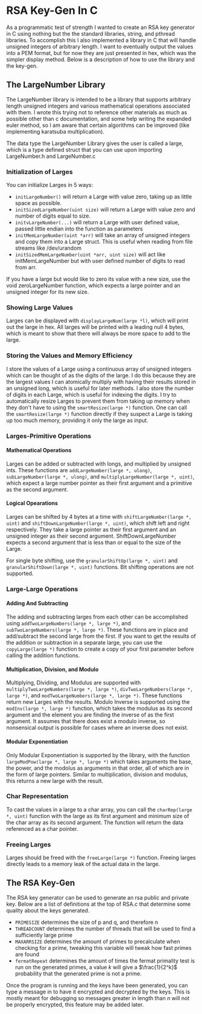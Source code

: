 # RSA Key-Gen In C  
As a programmatic test of strength I wanted to create an RSA key generator in C using nothing but the the standard libraries, string, and pthread libraries. To accomplish this I also implemented a library in C that will handle unsigned integers of arbitrary length. I want to eventually output the values into a PEM format, but for now they are just presented in hex, which was the simpler display method. Below is a description of how to use the library and the key-gen.

## The LargeNumber Library
The LargeNumber library is intended to be a library that supports arbitrary length unsigned integers and various mathematical operations associated with them. I wrote this trying not to reference other materials as much as possible other than c documentation, and some help writing the expanded euler method, so I am aware that certain algorithms can be improved (like implementing karatsuba multiplication).

The data type the LargeNumber Library gives the user is called a large, which is a type defined struct that you can use upon importing LargeNumber.h and LargeNumber.c

### Initialization of Larges
You can initialize Larges in 5 ways:
  * `initLargeNumber()` will return a Large with value zero, taking up as little space as possible.
  * `initSizedLargeNumber(uint size)` will return a Large with value zero and number of digits equal to size.
  * `initvLargeNumber(...)` will return a Large with user defined value, passed little endian into the function as parameters
  * `initMemLargeNumber(uint *arr)` will take an array of unsigned integers and copy them into a Large struct. This is useful when reading from file streams like /dev/urandom
  * `initSizedMemLargeNumber(uint *arr, uint size)` will act like initMemLargeNumber but with user defined number of digits to read from arr.

If you have a large but would like to zero its value with a new size, use the void zeroLargeNumber function, which expects a large pointer and an unsigned integer for its new size.

### Showing Large Values
Larges can be displayed with `displayLargeNum(large *l)`, which will print out the large in hex. All larges will be printed with a leading null 4 bytes, which is meant to show that there will always be more space to add to the large.

### Storing the Values and Memory Efficiency
I store the values of a Large using a continuous array of unsigned integers which can be thought of as the digits of the large. I do this because they are the largest values I can atomically multiply with having their results stored in an unsigned long, which is useful for later methods. I also store the number of digits in each Large, which is useful for indexing the digits. I try to automatically resize Larges to prevent them from taking up memory when they don't have to using the `smartResize(large *)` function. One can call the `smartResize(large *)` function directly if they suspect a Large is taking up too much memory, providing it only the large as input. 

### Larges-Primitive Operations
#### Mathematical Operations
Larges can be added or subtracted with longs, and multiplied by unsigned ints. These functions are `addLargeNumber(large *, ulong)`, `subLargeNumber(large *, ulong)`, and `multiplyLargeNumber(large *, uint)`, which expect a large number pointer as their first argument and a primitive as the second argument.
#### Logical Opearations
Larges can be shifted by 4 bytes at a time with `shiftLargeNumber(large *, uint)` and `shiftDownLargeNumber(large *, uint)`, which shift left and right respectively. They take a large pointer as their first argument and an unsigned integer as their second argument. ShiftDownLargeNumber expects a second argument that is less than or equal to the size of the Large. 

For single byte shifting, use the `granularShiftUp(large *, uint)` and `granularShiftDown(large *, uint)` functions. Bit shifting operations are not supported.

### Large-Large Operations
#### Adding And Subtracting
The adding and subtracting larges from each other can be accomplished using `addTwoLargeNumbers(large *, large *)`, and `subTwoLargeNumbers(large *, large *)`. These functions are in place and add/subtract the second large from the first. If you want to get the results of the addition or subtraction in a separate large, you can use the `copyLarge(large *)` function to create a copy of your first parameter before calling the addition functions.

#### Multiplication, Division, and Modulo
Multiplying, Dividing, and Modulus are supported with `multiplyTwoLargeNumbers(large *, large *)`, `divTwoLargeNumbers(large *, large *)`, and `modTwoLargeNumbers(large *, large *)`. These functions return new Larges with the results. Modulo Inverse is supported using the `modInv(large *, large *)` function, which takes the modulus as its second argument and the element you are finding the inverse of as the first argument. It assumes that there does exist a modulo inverse, so nonsensical output is possible for cases where an inverse does not exist.

#### Modular Exponentiation
Only Modular Exponentiation is supported by the library, with the function `largeModPow(large *, large *, large *)` which takes arguments the base, the power, and the modolus as arguments in that order, all of which are in the form of large pointers. Similar to multiplication, division and modulus, this returns a new large with the result.

### Char Representation
To cast the values in a large to a char array, you can call the `charRep(large *, uint)` function with the large as its first argument and minimum size of the char array as its second argument. The function will return the data referenced as a char pointer. 

### Freeing Larges
Larges should be freed with the `freeLarge(large *)` function. Freeing larges directly leads to a memory leak of the actual data in the large.

## The RSA Key-Gen
The RSA key generator can be used to generate an rsa public and private key. Below are a list of definitions at the top of RSA.c that determine some quality about the keys generated.

* `PRIMESIZE` determines the size of p and q, and therefore n
* `THREADCOUNT` determines the number of threads that will be used to find a sufficiently large prime
* `MAXARRSIZE` determines the amount of primes to precalculate when checking for a prime, tweaking this variable will tweak how fast primes are found
* `fermatRepeat` determines the amount of times the fermat primality test is run on the generated primes, a value $k$ will give a $\frac{1}{2^k}$ probability that the generated prime is not a prime.

Once the program is running and the keys have been generated, you can type a message in to have it encrypted and decrypted by the keys. This is mostly meant for debugging so messages greater in length than $n$ will not be properly encrypted, this feature may be added later.
